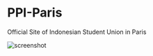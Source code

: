 # PPI-Paris
Official Site of Indonesian Student Union in Paris 

![screenshot](https://github.com/aisecret/PPI-Paris/blob/master/Screen%20Shot.png)
